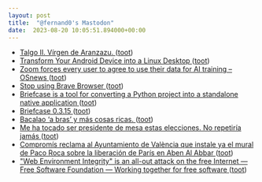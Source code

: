 ```yaml
---
layout: post
title:  "@fernand0's Mastodon"
date:  2023-08-20 10:05:51.894000+00:00
---
```

*  [Talgo II. Vírgen de Aranzazu. ](https://www.flickr.com/photos/fernand0/53094718041) ([toot](https://mastodon.social/@fernand0/110921380783357329))
*  [Transform Your Android Device into a Linux Desktop  ](https://mrs-t.medium.com/transform-your-android-device-into-a-linux-desktop-110a3d084ac6) ([toot](https://mastodon.social/@fernand0/110921380611868535))
*  [Zoom forces every user to agree to use their data for AI training  –  OSnews ](https://www.osnews.com/story/136605/zoom-forces-every-user-to-agree-to-use-their-data-for-ai-training) ([toot](https://mastodon.social/@fernand0/110921259105034491))
*  [Stop using Brave Browser ](https://www.spacebar.news/p/stop-using-brave-browse) ([toot](https://mastodon.social/@fernand0/110920921351108532))
*  [Briefcase is a tool for converting a Python project into a standalone native application ](https://mastodon.social/@fernand0/110920733898057732) ([toot](https://mastodon.social/@fernand0/110920733898057732))
*  [Briefcase 0.3.15 ](https://briefcase.readthedocs.io/en/stable) ([toot](https://mastodon.social/@fernand0/110920704727114674))
*  [Bacalao ‘a bras’ y más cosas ricas. ](https://avecesunafoto.wordpress.com/2023/08/19/bacalao-a-bras-y-mas-cosas-ricas) ([toot](https://mastodon.social/@fernand0/110917471851212202))
*  [Me ha tocado ser presidente de mesa estas elecciones. No repetiría jamás ](https://www.xataka.com/magnet/me-ha-tocado-ser-presidente-mesa-estas-elecciones-no-repetiria-jama) ([toot](https://mastodon.social/@fernand0/110917395858902286))
*  [Compromís reclama al Ayuntamiento de València que instale ya el mural de Paco Roca sobre la liberación de París en Aben Al Abbar ](https://cadenaser.com/comunitat-valenciana/2023/08/13/compromis-reclama-al-ayuntamiento-de-valencia-que-instale-ya-el-mural-de-paco-roca-sobre-la-liberacion-de-paris-en-aben-al-abbar-radio-valencia) ([toot](https://mastodon.social/@fernand0/110917267340766078))
*  ["Web Environment Integrity" is an all-out attack on the free Internet — Free Software Foundation — Working together for free software ](https://www.fsf.org/blogs/community/web-environment-integrity-is-an-all-out-attack-on-the-free-interne) ([toot](https://mastodon.social/@fernand0/110917020012106550))
